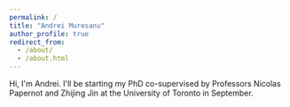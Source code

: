 ```yaml
---
permalink: /
title: "Andrei Muresanu"
author_profile: true
redirect_from: 
  - /about/
  - /about.html
---
```


Hi, I'm Andrei. I'll be starting my PhD co-supervised by Professors Nicolas Papernot and Zhijing Jin at the University of Toronto in September.